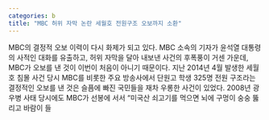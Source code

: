 ```yaml
---
categories: b
title: "MBC 허위 자막 논란 세월호 전원구조 오보까지 소환"
---
```

MBC의 결정적 오보 이력이 다시 화제가 되고 있다. MBC 소속의 기자가 윤석열 대통령의 사적인 대화를 유출하고, 허위 자막을 달아 내보낸 사건의 후폭풍이 거센 가운데, MBC가 오보를 낸 것이 이번이 처음이 아니기 때문이다. 지난 2014년 4월 발생한 세월호 침몰 사건 당시 MBC를 비롯한 주요 방송사에서 단원고 학생 325명 전원 구조라는 결정적인 오보를 낸 것은 슬픔에 빠진 국민들을 재차 우롱한 사건이 있었다. 2008년 광우병 사태 당시에도 MBC가 선봉에 서서 “미국산 쇠고기를 먹으면 뇌에 구멍이 숭숭 뚫리고 바람이 들